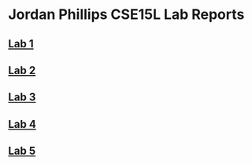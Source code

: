 # Jordan Phillips CSE15L Lab Reports
## [Lab 1](lab-report-1-week-2.md)
## [Lab 2](lab-report-2-week-4.md)
## [Lab 3](lab-report-3-week-6.md)
## [Lab 4](lab-report-4-week-8.md)
## [Lab 5](lab-report-5-week-10.md)

